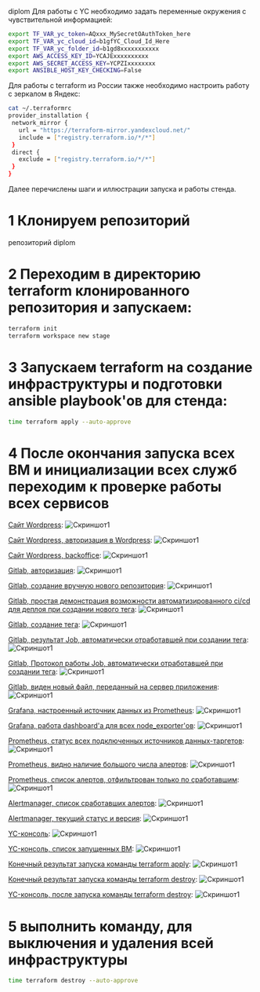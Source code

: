 diplom
Для работы с YC необходимо задать переменные окружения с чувствительной информацией:

```bash
export TF_VAR_yc_token=AQxxx_MySecretOAuthToken_here
export TF_VAR_yc_cloud_id=b1gfYC_Cloud_Id_Here
export TF_VAR_yc_folder_id=b1gd8xxxxxxxxxxx
export AWS_ACCESS_KEY_ID=YCAJExxxxxxxxxx
export AWS_SECRET_ACCESS_KEY=YCPZIxxxxxxxx
export ANSIBLE_HOST_KEY_CHECKING=False
```

Для работы с terraform из России также необходимо настроить работу с зеркалом в Яндекс:

```bash
cat ~/.terraformrc 
provider_installation {
 network_mirror {
   url = "https://terraform-mirror.yandexcloud.net/"
   include = ["registry.terraform.io/*/*"]
 }
 direct {
   exclude = ["registry.terraform.io/*/*"]
 }
}

```

Далее перечислены шаги и иллюстрации запуска и работы стенда.

# 1 Клонируем репозиторий

репозиторий diplom

# 2 Переходим в директорию terraform клонированного репозитория и запускаем:

```bash
terraform init
terraform workspace new stage
```

# 3 Запускаем terraform на создание инфраструктуры и подготовки ansible playbook'ов для стенда:

```bash
time terraform apply --auto-approve
```

# 4 После окончания запуска всех ВМ и инициализации всех служб переходим к проверке работы всех сервисов

[Сайт Wordpress](https://github.com/nickolas-black/codeby-devops/blob/diplom/diplom/images/Diplom_final_1.png): ![Скриншот1](diplom/images/Diplom_final_1.png)

[Сайт Wordpress, авторизация в Wordpress](https://github.com/nickolas-black/codeby-devops/blob/diplom/diplom/images/Diplom_final_2.png): ![Скриншот1](diplom/images/Diplom_final_2.png)

[Сайт Wordpress, backoffice](https://github.com/nickolas-black/codeby-devops/blob/diplom/diplom/images/Diplom_final_3.png): ![Скриншот1](diplom/images/Diplom_final_3.png)

[Gitlab, авторизация](https://github.com/nickolas-black/codeby-devops/blob/diplom/diplom/images/Diplom_final_4.png): ![Скриншот1](diplom/images/Diplom_final_4.png)

[Gitlab, создание вручную нового репозитория](https://github.com/nickolas-black/codeby-devops/blob/diplom/diplom/images/Diplom_final_5.png): ![Скриншот1](diplom/images/Diplom_final_5.png)

[Gitlab, простая демонстрация возможности автоматизированного ci/cd для деплоя при создании нового тега](https://github.com/nickolas-black/codeby-devops/blob/diplom/diplom/images/Diplom_final_6.png): ![Скриншот1](diplom/images/Diplom_final_6.png)

[Gitlab, создание тега](https://github.com/nickolas-black/codeby-devops/blob/diplom/diplom/images/Diplom_final_7.png): ![Скриншот1](diplom/images/Diplom_final_7.png)

[Gitlab, результат Job, автоматически отработавшей при создании тега](https://github.com/nickolas-black/codeby-devops/blob/diplom/diplom/images/Diplom_final_8.png): ![Скриншот1](diplom/images/Diplom_final_8.png)

[Gitlab, Протокол работы Job, автоматически отработавшей при создании тега](https://github.com/nickolas-black/codeby-devops/blob/diplom/diplom/images/Diplom_final_9.png): ![Скриншот1](diplom/images/Diplom_final_9.png)

[Gitlab, виден новый файл, переданный на сервер приложения](https://github.com/nickolas-black/codeby-devops/blob/diplom/diplom/images/Diplom_final_10.png): ![Скриншот1](diplom/images/Diplom_final_10.png)

[Grafana, настроенный источник данных из Prometheus](https://github.com/nickolas-black/codeby-devops/blob/diplom/diplom/images/Diplom_final_11.png): ![Скриншот1](diplom/images/Diplom_final_11.png)

[Grafana, работа dashboard'а для всех node_exporter'ов](https://github.com/nickolas-black/codeby-devops/blob/diplom/diplom/images/Diplom_final_12.png): ![Скриншот1](diplom/images/Diplom_final_12.png)

[Prometheus, статус всех подключенных источников данных-таргетов](https://github.com/nickolas-black/codeby-devops/blob/diplom/diplom/images/Diplom_final_13.png): ![Скриншот1](diplom/images/Diplom_final_13.png)

[Prometheus, видно наличие большого числа алертов](https://github.com/nickolas-black/codeby-devops/blob/diplom/diplom/images/Diplom_final_14.png): ![Скриншот1](diplom/images/Diplom_final_14.png)

[Prometheus, список алертов, отфильтрован только по сработавшим](https://github.com/nickolas-black/codeby-devops/blob/diplom/diplom/images/Diplom_final_15.png): ![Скриншот1](diplom/images/Diplom_final_15.png)

[Alertmanager, список сработавших алертов](https://github.com/nickolas-black/codeby-devops/blob/diplom/diplom/images/Diplom_final_16.png): ![Скриншот1](diplom/images/Diplom_final_16.png)

[Alertmanager, текущий статус и версия](https://github.com/nickolas-black/codeby-devops/blob/diplom/diplom/images/Diplom_final_17.png): ![Скриншот1](diplom/images/Diplom_final_17.png)

[YC-консоль](https://github.com/nickolas-black/codeby-devops/blob/diplom/diplom/images/Diplom_final_19.png): ![Скриншот1](diplom/images/Diplom_final_19.png)

[YC-консоль, список запущенных ВМ](https://github.com/nickolas-black/codeby-devops/blob/diplom/diplom/images/Diplom_final_20.png): ![Скриншот1](diplom/images/Diplom_final_20.png)

[Конечный результат запуска команды terraform apply](https://github.com/nickolas-black/codeby-devops/blob/diplom/diplom/images/Diplom_final_21.png): ![Скриншот1](diplom/images/Diplom_final_21.png)

[Конечный результат запуска команды terraform destroy](https://github.com/nickolas-black/codeby-devops/blob/diplom/diplom/images/Diplom_final_22.png): ![Скриншот1](diplom/images/Diplom_final_22.png)

[YC-консоль, после запуска команды terraform destroy](https://github.com/nickolas-black/codeby-devops/blob/diplom/diplom/images/Diplom_final_23.png): ![Скриншот1](diplom/images/Diplom_final_23.png)

# 5 выполнить команду, для выключения и удаления всей инфраструктуры

```bash
time terraform destroy --auto-approve
```

